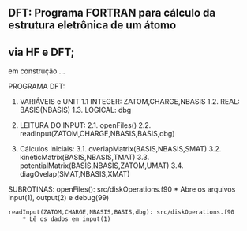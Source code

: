 ## DFT: Programa FORTRAN para cálculo da estrutura eletrônica de um átomo
##      via HF e DFT;

em construção ... 

PROGRAMA DFT:

1. VARIÁVEIS e UNIT
    1.1 INTEGER:
        ZATOM,CHARGE,NBASIS
    1.2. REAL:
        BASIS(NBASIS)
    1.3. LOGICAL:
        dbg

2. LEITURA DO INPUT:
    2.1. openFiles()
    2.2. readInput(ZATOM,CHARGE,NBASIS,BASIS,dbg)
3. Cálculos Iniciais:
    3.1. overlapMatrix(BASIS,NBASIS,SMAT)
    3.2. kineticMatrix(BASIS,NBASIS,TMAT)
    3.3. potentialMatrix(BASIS,NBASIS,ZATOM,UMAT)
    3.4. diagOvelap(SMAT,NBASIS,XMAT)



SUBROTINAS:
    openFiles(): src/diskOperations.f90
        * Abre os arquivos input(1), output(2) e debug(99)

    readInput(ZATOM,CHARGE,NBASIS,BASIS,dbg): src/diskOperations.f90
        * Lê os dados em input(1)


